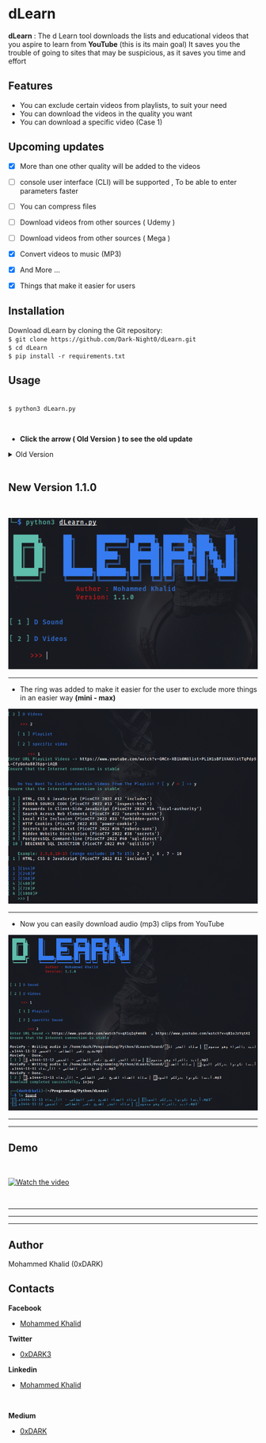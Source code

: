 # dLearn

**dLearn** : The d Learn tool downloads the lists and educational videos that you aspire to learn 
from **YouTube** (this is its main goal)
It saves you the trouble of going to sites that may be suspicious, as it saves you time and effort


## Features
*	You can exclude certain videos from playlists, to suit your need
*	You can download the videos in the quality you want
*	You can download a specific video (Case 1)

## Upcoming updates
- [x]   More than one other quality will be added to the videos
- [ ]  console user interface (CLI) will be supported , To be able to enter parameters faster
- [ ]   You can compress files
- [ ]   Download videos from other sources ( Udemy )
- [ ]   Download videos from other sources ( Mega )
- [x]   Convert videos to music (MP3)
- [x]    And More ...
- [x]    Things that make it easier for users

  



## Installation
Download dLearn by cloning the Git repository:
<br />```$ git clone https://github.com/Dark-Night0/dLearn.git```
<br />```$ cd dLearn```
<br />```$ pip install -r requirements.txt```

## Usage
<br />```$ python3 dLearn.py```

<br />




* **Click the arrow **( Old Version )** to see the old update**
<details>
<summary> Old Version</summary>

<br/>

---
***
___

## **Demo Old Version**
  
[![Watch the video](https://asciinema.org/a/ykYIE5uQSVMRs4WcbKXnqAKdT.png)](https://asciinema.org/a/ykYIE5uQSVMRs4WcbKXnqAKdT)

---
***
___


<br/>

## Images
<br/>

![alt text](images/d1.png)

---
***
___
## Cases (YouTube)
* **Case 1 (Exclude certain videos)**
![alt text](images/d2.png)

<br />
<br />

![alt text](images/d3.png)

<br />

---
***
___

# OR

![alt text](images/d5.png)
<br />

---
***
___

* **Case 2 (Videos are not excluded)**
![alt text](images/d6.png)
<br />

---
***
___

* **Case 3 (Download a specific video)**
![alt text](images/d4.png)
<br />
<br />

</details>
<br />

## New Version **1.1.0**
<br/>

![alt text](images/n1.png)

***

* The ring was added to make it easier for the user to exclude more things in an easier way **(mini -  max)**

![alt text](images/n2.png)
<br/>
***
* Now you can easily download audio (mp3) clips from YouTube 
  
![alt text](images/n3.png)

---
***
## **Demo**
<br />

[![Watch the video](https://asciinema.org/a/GGzUm7uRUPYDCSvmGuIP2IP6Y.png)](https://asciinema.org/a/GGzUm7uRUPYDCSvmGuIP2IP6Y)

<br />

---
***
___

## Author

Mohammed Khalid (0xDARK)
<br />

## Contacts
 **Facebook** 
* [Mohammed Khalid](https://www.facebook.com/profile.php?id=100085121092587)

 **Twitter** 
* [0xDARK3](https://twitter.com/0xDARK3)

 **Linkedin** 
* [Mohammed Khalid](https://www.linkedin.com/in/mohammed-khalid-3b43a51b3?fbclid=IwAR0LdK7KAb_etFC8qdXQBg-9ApWOfxNZHY1CwuVUe52AgpycPZcdUU9-pt0)

<br>

 **Medium** 
* [0xDARK](https://medium.com/@0xDARK)
